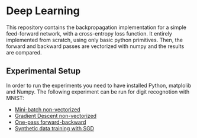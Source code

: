 # Deep Learning

This repository contains the backpropagation implementation for a simple feed-forward network, with a cross-entropy loss function. It entirely implemented from scratch, using only
basic python primitives. Then, the forward and backward passes are vectorized with numpy and the results are compared.

## Experimental Setup

In order to run the experiments you need to have installed Python, matplolib and Numpy.
The following experiment can be run for digit recognotion with MNIST:

- [Mini-batch non-vectorized](https://github.com/simoneVU/DeepLearning/tree/main/Deep%20Learning%201)
- [Gradient Descent non-vectorized](https://github.com/simoneVU/DeepLearning/blob/main/Deep%20Learning%201/training_MNIST_SGD.py)
- [One-pass forward-backward](https://github.com/simoneVU/DeepLearning/blob/main/Deep%20Learning%201/training_simple.py)
- [Synthetic data training with SGD](https://github.com/simoneVU/DeepLearning/blob/main/Deep%20Learning%201/traning_synth.py)
